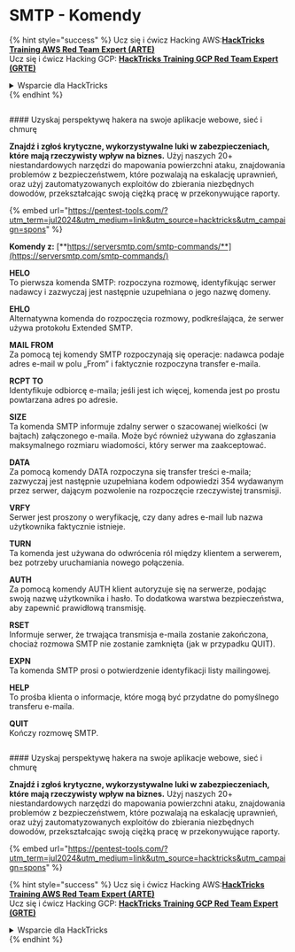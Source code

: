 # SMTP - Komendy

{% hint style="success" %}
Ucz się i ćwicz Hacking AWS:<img src="/.gitbook/assets/arte.png" alt="" data-size="line">[**HackTricks Training AWS Red Team Expert (ARTE)**](https://training.hacktricks.xyz/courses/arte)<img src="/.gitbook/assets/arte.png" alt="" data-size="line">\
Ucz się i ćwicz Hacking GCP: <img src="/.gitbook/assets/grte.png" alt="" data-size="line">[**HackTricks Training GCP Red Team Expert (GRTE)**<img src="/.gitbook/assets/grte.png" alt="" data-size="line">](https://training.hacktricks.xyz/courses/grte)

<details>

<summary>Wsparcie dla HackTricks</summary>

* Sprawdź [**plany subskrypcyjne**](https://github.com/sponsors/carlospolop)!
* **Dołącz do** 💬 [**grupy Discord**](https://discord.gg/hRep4RUj7f) lub [**grupy telegram**](https://t.me/peass) lub **śledź** nas na **Twitterze** 🐦 [**@hacktricks\_live**](https://twitter.com/hacktricks\_live)**.**
* **Podziel się sztuczkami hackingowymi, przesyłając PR-y do** [**HackTricks**](https://github.com/carlospolop/hacktricks) i [**HackTricks Cloud**](https://github.com/carlospolop/hacktricks-cloud) repozytoriów github.

</details>
{% endhint %}

<figure><img src="/.gitbook/assets/pentest-tools.svg" alt=""><figcaption></figcaption></figure>

#### Uzyskaj perspektywę hakera na swoje aplikacje webowe, sieć i chmurę

**Znajdź i zgłoś krytyczne, wykorzystywalne luki w zabezpieczeniach, które mają rzeczywisty wpływ na biznes.** Użyj naszych 20+ niestandardowych narzędzi do mapowania powierzchni ataku, znajdowania problemów z bezpieczeństwem, które pozwalają na eskalację uprawnień, oraz użyj zautomatyzowanych exploitów do zbierania niezbędnych dowodów, przekształcając swoją ciężką pracę w przekonywujące raporty.

{% embed url="https://pentest-tools.com/?utm_term=jul2024&utm_medium=link&utm_source=hacktricks&utm_campaign=spons" %}

**Komendy z:** [**https://serversmtp.com/smtp-commands/**](https://serversmtp.com/smtp-commands/)

**HELO**\
To pierwsza komenda SMTP: rozpoczyna rozmowę, identyfikując serwer nadawcy i zazwyczaj jest następnie uzupełniana o jego nazwę domeny.

**EHLO**\
Alternatywna komenda do rozpoczęcia rozmowy, podkreślająca, że serwer używa protokołu Extended SMTP.

**MAIL FROM**\
Za pomocą tej komendy SMTP rozpoczynają się operacje: nadawca podaje adres e-mail w polu „From” i faktycznie rozpoczyna transfer e-maila.

**RCPT TO**\
Identyfikuje odbiorcę e-maila; jeśli jest ich więcej, komenda jest po prostu powtarzana adres po adresie.

**SIZE**\
Ta komenda SMTP informuje zdalny serwer o szacowanej wielkości (w bajtach) załączonego e-maila. Może być również używana do zgłaszania maksymalnego rozmiaru wiadomości, który serwer ma zaakceptować.

**DATA**\
Za pomocą komendy DATA rozpoczyna się transfer treści e-maila; zazwyczaj jest następnie uzupełniana kodem odpowiedzi 354 wydawanym przez serwer, dającym pozwolenie na rozpoczęcie rzeczywistej transmisji.

**VRFY**\
Serwer jest proszony o weryfikację, czy dany adres e-mail lub nazwa użytkownika faktycznie istnieje.

**TURN**\
Ta komenda jest używana do odwrócenia ról między klientem a serwerem, bez potrzeby uruchamiania nowego połączenia.

**AUTH**\
Za pomocą komendy AUTH klient autoryzuje się na serwerze, podając swoją nazwę użytkownika i hasło. To dodatkowa warstwa bezpieczeństwa, aby zapewnić prawidłową transmisję.

**RSET**\
Informuje serwer, że trwająca transmisja e-maila zostanie zakończona, chociaż rozmowa SMTP nie zostanie zamknięta (jak w przypadku QUIT).

**EXPN**\
Ta komenda SMTP prosi o potwierdzenie identyfikacji listy mailingowej.

**HELP**\
To prośba klienta o informacje, które mogą być przydatne do pomyślnego transferu e-maila.

**QUIT**\
Kończy rozmowę SMTP.

<figure><img src="/.gitbook/assets/pentest-tools.svg" alt=""><figcaption></figcaption></figure>

#### Uzyskaj perspektywę hakera na swoje aplikacje webowe, sieć i chmurę

**Znajdź i zgłoś krytyczne, wykorzystywalne luki w zabezpieczeniach, które mają rzeczywisty wpływ na biznes.** Użyj naszych 20+ niestandardowych narzędzi do mapowania powierzchni ataku, znajdowania problemów z bezpieczeństwem, które pozwalają na eskalację uprawnień, oraz użyj zautomatyzowanych exploitów do zbierania niezbędnych dowodów, przekształcając swoją ciężką pracę w przekonywujące raporty.

{% embed url="https://pentest-tools.com/?utm_term=jul2024&utm_medium=link&utm_source=hacktricks&utm_campaign=spons" %}

{% hint style="success" %}
Ucz się i ćwicz Hacking AWS:<img src="/.gitbook/assets/arte.png" alt="" data-size="line">[**HackTricks Training AWS Red Team Expert (ARTE)**](https://training.hacktricks.xyz/courses/arte)<img src="/.gitbook/assets/arte.png" alt="" data-size="line">\
Ucz się i ćwicz Hacking GCP: <img src="/.gitbook/assets/grte.png" alt="" data-size="line">[**HackTricks Training GCP Red Team Expert (GRTE)**<img src="/.gitbook/assets/grte.png" alt="" data-size="line">](https://training.hacktricks.xyz/courses/grte)

<details>

<summary>Wsparcie dla HackTricks</summary>

* Sprawdź [**plany subskrypcyjne**](https://github.com/sponsors/carlospolop)!
* **Dołącz do** 💬 [**grupy Discord**](https://discord.gg/hRep4RUj7f) lub [**grupy telegram**](https://t.me/peass) lub **śledź** nas na **Twitterze** 🐦 [**@hacktricks\_live**](https://twitter.com/hacktricks\_live)**.**
* **Podziel się sztuczkami hackingowymi, przesyłając PR-y do** [**HackTricks**](https://github.com/carlospolop/hacktricks) i [**HackTricks Cloud**](https://github.com/carlospolop/hacktricks-cloud) repozytoriów github.

</details>
{% endhint %}

